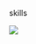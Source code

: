 skills
<p>
    <img src="https://skillicons.dev/icons?i=py,au,ps,pr,html,css,discord,figma,github,vscode" />
  </a>
</p>
